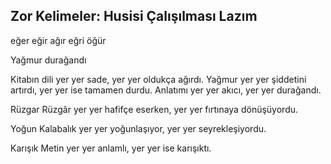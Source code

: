 ## Zor Kelimeler: Husisi Çalışılması Lazım

eğer
eğir
ağır
eğri
öğür

Yağmur
durağandı

Kitabın dili yer yer sade, yer yer oldukça ağırdı.
Yağmur yer yer şiddetini artırdı, yer yer ise tamamen durdu.
Anlatımı yer yer akıcı, yer yer durağandı.

Rüzgar
Rüzgâr yer yer hafifçe eserken, yer yer fırtınaya dönüşüyordu.

Yoğun
Kalabalık yer yer yoğunlaşıyor, yer yer seyrekleşiyordu.

Karışık
Metin yer yer anlamlı, yer yer ise karışıktı.
